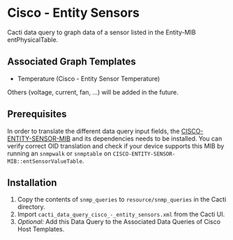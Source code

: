 # Cisco - Entity Sensors
Cacti data query to graph data of a sensor listed in the Entity-MIB entPhysicalTable.

## Associated Graph Templates
* Temperature (Cisco - Entity Sensor Temperature)

Others (voltage, current, fan, ...) will be added in the future.

## Prerequisites
In order to translate the different data query input fields, 
the [CISCO-ENTITY-SENSOR-MIB](http://tools.cisco.com/Support/SNMP/do/BrowseMIB.do?local=en&step=2&mibName=CISCO-ENTITY-SENSOR-MIB) and its dependencies needs to be installed.
You can verify correct OID translation and check if your device supports this MIB by running an `snmpwalk` or `snmptable` on `CISCO-ENTITY-SENSOR-MIB::entSensorValueTable`.

## Installation
1. Copy the contents of `snmp_queries` to `resource/snmp_queries` in the Cacti directory.
1. Import `cacti_data_query_cisco_-_entity_sensors.xml` from the Cacti UI.
1. _Optional:_ Add this Data Query to the Associated Data Queries of Cisco Host Templates.
